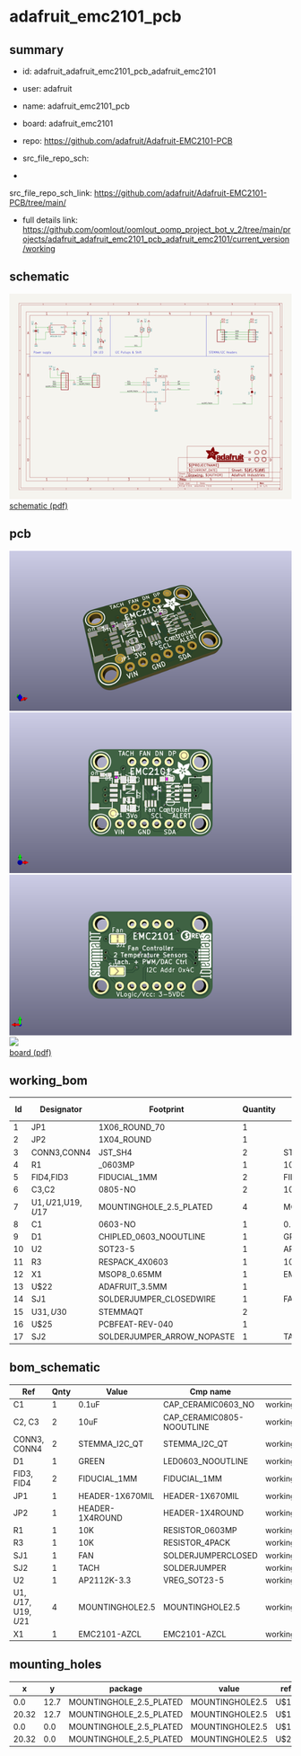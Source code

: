 # adafruit_emc2101_pcb
 
## summary 
* id: adafruit_adafruit_emc2101_pcb_adafruit_emc2101
* user: adafruit
* name: adafruit_emc2101_pcb
* board: adafruit_emc2101
* repo: https://github.com/adafruit/Adafruit-EMC2101-PCB



* src_file_repo_sch: 
*
 src_file_repo_sch_link: https://github.com/adafruit/Adafruit-EMC2101-PCB/tree/main/
* full details link: https://github.com/oomlout/oomlout_oomp_project_bot_v_2/tree/main/projects/adafruit_adafruit_emc2101_pcb_adafruit_emc2101/current_version/working  

## schematic  
![](working_schematic_600.png)  
[schematic (pdf)](working_schematic.pdf)  

## pcb  
![](working_3d_600.png) 
![](working_3d_front_600.png)  
![](working_3d_back_600.png)  
![](working_600.png)  
[board (pdf)](working.pdf)  

## working_bom
| Id | Designator | Footprint | Quantity | Designation | Supplier and ref |  | None | 
| --- | --- | --- | --- | --- | --- | --- | --- | 
| 1 | JP1 | 1X06_ROUND_70 | 1 |  |  |  | [''] | 
| 2 | JP2 | 1X04_ROUND | 1 |  |  |  | [''] | 
| 3 | CONN3,CONN4 | JST_SH4 | 2 | STEMMA_I2C_QT |  |  | [''] | 
| 4 | R1 | _0603MP | 1 | 10K |  |  | [''] | 
| 5 | FID4,FID3 | FIDUCIAL_1MM | 2 | FIDUCIAL_1MM |  |  | [''] | 
| 6 | C3,C2 | 0805-NO | 2 | 10uF |  |  | [''] | 
| 7 | U$1,U$21,U$19,U$17 | MOUNTINGHOLE_2.5_PLATED | 4 | MOUNTINGHOLE2.5 |  |  | [''] | 
| 8 | C1 | 0603-NO | 1 | 0.1uF |  |  | [''] | 
| 9 | D1 | CHIPLED_0603_NOOUTLINE | 1 | GREEN |  |  | [''] | 
| 10 | U2 | SOT23-5 | 1 | AP2112K-3.3 |  |  | [''] | 
| 11 | R3 | RESPACK_4X0603 | 1 | 10K |  |  | [''] | 
| 12 | X1 | MSOP8_0.65MM | 1 | EMC2101-AZCL |  |  | [''] | 
| 13 | U$22 | ADAFRUIT_3.5MM | 1 |  |  |  | [''] | 
| 14 | SJ1 | SOLDERJUMPER_CLOSEDWIRE | 1 | FAN |  |  | [''] | 
| 15 | U$31,U$30 | STEMMAQT | 2 |  |  |  | [''] | 
| 16 | U$25 | PCBFEAT-REV-040 | 1 |  |  |  | [''] | 
| 17 | SJ2 | SOLDERJUMPER_ARROW_NOPASTE | 1 | TACH |  |  | [''] | 


## bom_schematic
| Ref | Qnty | Value | Cmp name | Footprint | Description | Vendor | DNP | 
| --- | --- | --- | --- | --- | --- | --- | --- | 
| C1 | 1 | 0.1uF | CAP_CERAMIC0603_NO | working:0603-NO |  |  |  | 
| C2, C3 | 2 | 10uF | CAP_CERAMIC0805-NOOUTLINE | working:0805-NO |  |  |  | 
| CONN3, CONN4 | 2 | STEMMA_I2C_QT | STEMMA_I2C_QT | working:JST_SH4 |  |  |  | 
| D1 | 1 | GREEN | LED0603_NOOUTLINE | working:CHIPLED_0603_NOOUTLINE |  |  |  | 
| FID3, FID4 | 2 | FIDUCIAL_1MM | FIDUCIAL_1MM | working:FIDUCIAL_1MM |  |  |  | 
| JP1 | 1 | HEADER-1X670MIL | HEADER-1X670MIL | working:1X06_ROUND_70 |  |  |  | 
| JP2 | 1 | HEADER-1X4ROUND | HEADER-1X4ROUND | working:1X04_ROUND |  |  |  | 
| R1 | 1 | 10K | RESISTOR_0603MP | working:_0603MP |  |  |  | 
| R3 | 1 | 10K | RESISTOR_4PACK | working:RESPACK_4X0603 |  |  |  | 
| SJ1 | 1 | FAN | SOLDERJUMPERCLOSED | working:SOLDERJUMPER_CLOSEDWIRE |  |  |  | 
| SJ2 | 1 | TACH | SOLDERJUMPER | working:SOLDERJUMPER_ARROW_NOPASTE |  |  |  | 
| U2 | 1 | AP2112K-3.3 | VREG_SOT23-5 | working:SOT23-5 |  |  |  | 
| U$1, U$17, U$19, U$21 | 4 | MOUNTINGHOLE2.5 | MOUNTINGHOLE2.5 | working:MOUNTINGHOLE_2.5_PLATED |  |  |  | 
| X1 | 1 | EMC2101-AZCL | EMC2101-AZCL | working:MSOP8_0.65MM |  |  |  | 


## mounting_holes
| x | y | package | value | ref | size | 
| --- | --- | --- | --- | --- | --- | 
| 0.0 | 12.7 | MOUNTINGHOLE_2.5_PLATED | MOUNTINGHOLE2.5 | U$1 | m3 | 
| 20.32 | 12.7 | MOUNTINGHOLE_2.5_PLATED | MOUNTINGHOLE2.5 | U$17 | m3 | 
| 0.0 | 0.0 | MOUNTINGHOLE_2.5_PLATED | MOUNTINGHOLE2.5 | U$19 | m3 | 
| 20.32 | 0.0 | MOUNTINGHOLE_2.5_PLATED | MOUNTINGHOLE2.5 | U$21 | m3 | 


